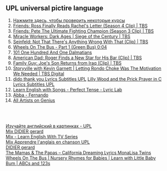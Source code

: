 ## UPL universal pictire language
[]()  

1. [Нажмите здесь, чтобы проверить некоторые курсы](a0404lesson.md)  
1. [Friends: Ross Finally Reads Rachel's Letter (Season 4 Clip) | TBS](f0402friend.md)  
1. [Friends: Pete The Ultimate Fighting Champion (Season 3 Clip) | TBS](f0404friend.md)  
1. [Miracle Workers: Dark Ages | Siege of the Century | TBS](f0504dark.md)  
1. [Seinfeld: Not That There's Anything Wrong With That (Clip) | TBS](f0602seinfeld.md)  
1. [Wheels On The Bus - Part 1 (Green Bus) 0:04](m0440mult.md)  
1. [101 One Hundred And One Dalmatians](m0442mult.md)  
1. [American Dad: Roger Finds a New Star for His Bar (Clip) | TBS](m0502dad.md)  
1. [Family Guy: Joe's Son Returns from Iraq (Clip) | TBS](m0500family.md)  
1. [Storyville with Kevin Garnett | Letting Rondo Choke Was The Motivation We Needed | TBS Digital](m0512story.md)  
1. [dido thank you Lyrics Subtitles UPL](#dido-thank-you-Lyrics-Subtitles-UPL) [Lilly Wood and the Prick Prayer in C Lyrics Subtitles UPL](s0202upl.md)  
1. [Learn English with Songs - Perfect Tense - Lyric Lab](s0402class.md)  
1. [Abba - Fernando](s0404abba.md)  
1. [All Artists on Genius](s0502other.md)  


[]()  
[]()  
[]()  
[Изучайте английский в картинках - UPL](http://www.allysatis.org/upl/uplru.php)  
[Mix DIDIER gerard](https://www.youtube.com/watch?v=TxwUDM_3T2s&list=PLVO-NFD2wv2vbxyOOxUfOfhobbdQtKLhe&index=15)   
[Mix - Learn English With TV Series](https://www.youtube.com/watch?v=B6QuJKWgW20&list=RDCMUCKgpamMlm872zkGDcBJHYDg&index=13)  
[Mix Apprendre l'anglais en chanson UPL](https://www.youtube.com/playlist?list=PLVO-NFD2wv2vB186TYDVxYcPKkthdUL7r)  
[DIDIER gerard](https://www.youtube.com/c/DIDIERgerard83700/playlists)  
[The Mamas & The Papas – California Dreaming Lyrics MonaLisa Twins](https://www.youtube.com/watch?v=4jEgKDiGzjQ&list=PLlWdA2I6lDMU0YxzXL4GWQlMpxf03XI-C&index=5)  
[Wheels On The Bus | Nursery Rhymes for Babies | Learn with Little Baby Bum | ABCs and 123s](https://www.youtube.com/watch?v=HP-MbfHFUqs&list=PLlWdA2I6lDMXYl-GX1FD7n0EHQvHEdhaE&index=17)  
[]()  
[]()  
[]()  
[]()  
[]()  
[]()  
[]()  
[]()  
[]()  


